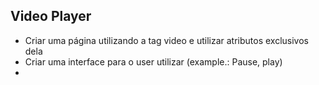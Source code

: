 ## Video Player

- Criar uma página utilizando a tag video e utilizar atributos exclusivos dela
- Criar uma interface para o user utilizar (example.: Pause, play)
-
